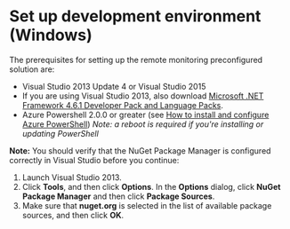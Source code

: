 # Set up development environment (Windows)

The prerequisites for setting up the remote monitoring preconfigured solution are: 
- Visual Studio 2013 Update 4 or Visual Studio 2015
 - If you are using Visual Studio 2013, also download [Microsoft .NET Framework 4.6.1 Developer Pack and Language Packs][.NET 4.6.1].
- Azure Powershell 2.0.0 or greater (see [How to install and configure Azure PowerShell][powershell]) _Note: a reboot is required if you're installing or updating PowerShell_

**Note:** You should verify that the NuGet Package Manager is configured correctly in Visual Studio before you continue:
 1. Launch Visual Studio 2013.
 2. Click **Tools**, and then click **Options**. In the **Options** dialog, click **NuGet Package Manager** and then click **Package Sources**.
 3. Make sure that **nuget.org** is selected in the list of available package sources, and then click **OK**.

[.NET 4.6.1]: https://www.microsoft.com/download/details.aspx?id=49978
[powershell]: http://azure.microsoft.com/en-us/documentation/articles/powershell-install-configure/

